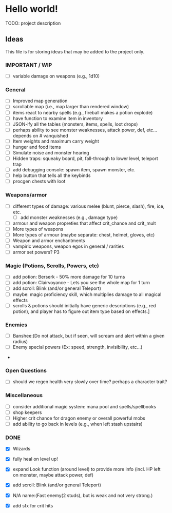 # Hello world!

TODO: project description

## Ideas

This file is for storing ideas that may be added to the project only.

### IMPORTANT / WIP
- [ ] variable damage on weapons (e.g., 1d10)

### General
- [ ] Improved map generation
- [ ] scrollable map (i.e., map larger than rendered window)
- [ ] items react to nearby spells (e.g., fireball makes a potion explode)
- [ ] have function to examine item in inventory
- [ ] JSON-ify all the tables (monsters, items, spells, loot drops)
- [ ] perhaps ability to see monster weaknesses, attack power, def, etc... depends on # vanquished
- [ ] Item weights and maximum carry weight
- [ ] hunger and food items
- [ ] Simulate noise and monster hearing
- [ ] Hidden traps: squeaky board, pit, fall-through to lower level, teleport trap
- [ ] add debugging console: spawn item, spawn monster, etc.
- [ ] help button that tells all the keybinds
- [ ] procgen chests with loot

### Weapons/armor
- [ ] different types of damage: various melee (blunt, pierce, slash), fire, ice, etc.
  - [ ] add monster weaknesses (e.g., damage type)
- [ ] armour and weapon propreties that affect crit_chance and crit_mult
- [ ] More types of weapons
- [ ] More types of armour (maybe separate: chest, helmet, gloves, etc)
- [ ] Weapon and armor enchantments
- [ ] vampiric weapons, weapon egos in general / rarities
- [ ] armor set powers? P3

### Magic (Potions, Scrolls, Powers, etc)
- [ ] add potion: Berserk - 50% more damage for 10 turns
- [ ] add potion: Clairvoyance - Lets you see the whole map for 1 turn
- [ ] add scroll: Blink (and/or general Teleport)
- [ ] maybe: magic proficiency skill, which multiplies damage to all magical effects
- [ ] scrolls & potions should initially have generic descriptions (e.g., red potion),
      and player has to figure out item type based on effects.]

### Enemies
- [ ] Banshee:(Do not attack, but if seen, will scream and alert within a given radius)
- [ ] Enemy special powers (Ex: speed, strength, invisibility, etc...)
- 
### Open Questions
- [ ] should we regen health very slowly over time? perhaps a character trait?

### Miscellaneous
- [ ] consider additional magic system: mana pool and spells/spellbooks
- [ ] shop keepers
- [ ] Higher crit chance for dragon enemy or overall powerful mobs
- [ ] add ability to go back in levels (e.g., when left stash upstairs)

### DONE
- [x] Wizards
- [x] fully heal on level up!
- [x] expand Look function (around level) to provide more info (incl. HP left on monster, maybe attack power, def)
- [x] add scroll: Blink (and/or general Teleport)
- [x] N/A name:(Fast enemy(2 studs), but is weak and not very strong.)
- [x] add sfx for crit hits

